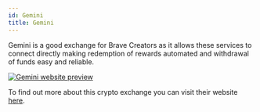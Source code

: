 ```yaml
---
id: Gemini
title: Gemini
---
```


Gemini is a good exchange for Brave Creators as it allows these services to connect directly making redemption of rewards automated and withdrawal of funds easy and reliable.

[<img alt="Gemini website preview" src="/img/Gemini.png" />](https://www.gemini.com/)

To find out more about this crypto exchange you can visit their website [here](https://www.gemini.com/).
